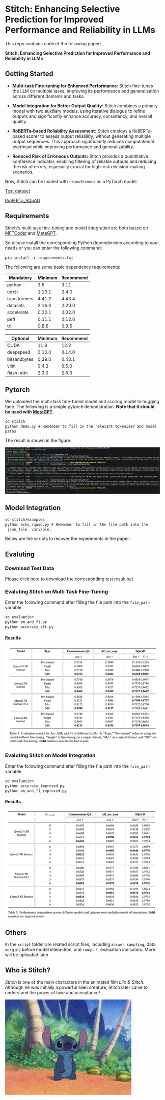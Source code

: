 # Stitch: Enhancing Selective Prediction for Improved Performance and Reliability in LLMs

This repo contains code of the following paper:

**Stitch: Enhancing Selective Prediction for Improved Performance and Reliability in LLMs** 




## Getting Started

* **Multi-task Fine-tuning for Enhanced Performance**: Stitch fine-tunes the LLM on multiple tasks, improving its performance and generalization across different domains and tasks.

* **Model Integration for Better Output Quality:** Stitch combines a primary model with two auxiliary models, using iterative dialogue to refine outputs and significantly enhance accuracy, consistency, and overall quality.

* **RoBERTa-based Reliability Assessment:** Stitch employs a RoBERTa-based scorer to assess output reliability, without generating multiple output sequences. This approach significantly reduces computational overhead while improving performance and generalizability.

* **Reduced Risk of Erroneous Outputs:** Stitch provides a quantitative confidence indicator, enabling filtering of reliable outputs and reducing the risk of errors, especially crucial for high-risk decision-making scenarios.

  

Now, Stitch can be loaded with `transformers` as a PyTorch model.

 [Test dataset ](https://huggingface.co/datasets/ChaoChao2023/Stitch_test_dataset/tree/main)

 [RoBERTa_SQuAD ](https://huggingface.co/ChaoChao2023/RoBERTa_squad/tree/main)



## Requirements

Stitch's multi task fine-tuning and  model integration are both based on [MFTCoder](https://github.com/codefuse-ai/MFTCoder) and [MetaGPT](https://github.com/geekan/MetaGPT).

So please install the corresponding Python dependencies according to your needs or you can enter the following command:

`pip install -r requirements.txt`



The following are some basic dependency requirements:

| Mandatory    | Minimum | Recommend |
| ------------ | ------- | --------- |
| python       | 3.8     | 3.11      |
| torch        | 1.13.1  | 2.4.0     |
| transformers | 4.41.2  | 4.43.4    |
| datasets     | 2.16.0  | 2.20.0    |
| accelerate   | 0.30.1  | 0.32.0    |
| peft         | 0.11.1  | 0.12.0    |
| trl          | 0.8.6   | 0.9.6     |

| Optional     | Minimum | Recommend |
| ------------ | ------- | --------- |
| CUDA         | 11.6    | 12.2      |
| deepspeed    | 0.10.0  | 0.14.0    |
| bitsandbytes | 0.39.0  | 0.43.1    |
| vllm         | 0.4.3   | 0.5.0     |
| flash-attn   | 2.3.0   | 2.6.3     |





## Pytorch

We uploaded the multi-task fine-tuned model and scoring model to hugging face. The following is a simple pytorch demonstration. **Note that it should be used with  [MetaGPT](https://github.com/geekan/MetaGPT).**

```shell
cd stitch
python demo.py # Remember to fill in the relevant tokenizer and model paths
```

The result is shown in the figure:

<img src="img/figure3.jpg" alt="Stitch" style="zoom: 50%;" />

## Model Integration

```shell
cd stitch/examples
python echo_squad.py # Remember to fill in the file path into the `json_file` variable.
```



Below are the scripts to recover the experiments in the paper.


## Evaluting

### Download Test Data

Please click [here](https://huggingface.co/datasets/ChaoChao2023/Stitch_test_dataset/tree/main) to download the corresponding test result set.

### Evaluting Stitch on Multi Task Fine-Tuning

Enter the following command after filling the file path into the `file_path` variable.

```shell
cd evaluation
python em_and_f1.py
python accuracy_sft.py
```



#### Results

<img src="img/figure1.png" alt="Stitch" style="zoom: 67%;" />


### Evaluting Stitch on Model Integration

Enter the following command after filling the file path into the `file_path` variable.

```shell
cd evaluation
python accuracy_improved.py
python em_and_f1_improved.py
```

#### Results

<img src="img/figure2.png" alt="Stitch" style="zoom:67%;" />



## Others

In the `script` folder are related script files, including `answer sampling`, data `merging` before model interaction, and `rough-l `evaluation indicators. More will be uploaded later.



## Who is Stitch?

*Stitch* is one of the main characters in the animated film *Lilo & Stitch*. Although he was initially a powerful alien creature, Stitch later came to understand the power of love and acceptance!

<img src="img/Stitch.jpg" alt="Stitch" style="zoom: 50%;" />